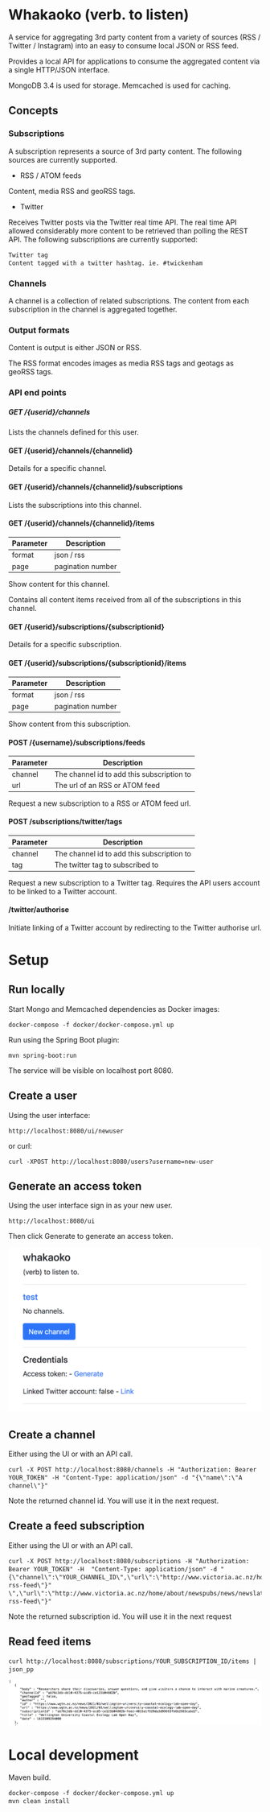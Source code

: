 # Whakaoko (verb. to listen)

A service for aggregating 3rd party content from a variety of sources (RSS / Twitter / Instagram) into an easy to consume local JSON or RSS feed.

Provides a local API for applications to consume the aggregated content via a single HTTP/JSON interface.

MongoDB 3.4 is used for storage. Memcached is used for caching.


## Concepts

### Subscriptions

A subscription represents a source of 3rd party content.
The following sources are currently supported.

- RSS / ATOM feeds

Content, media RSS and geoRSS tags.

- Twitter

Receives Twitter posts via the Twitter real time API.
The real time API allowed considerably more content to be retrieved than polling the REST API.
The following subscriptions are currently supported:

	Twitter tag
	Content tagged with a twitter hashtag. ie. #twickenham


### Channels

A channel is a collection of related subscriptions.
The content from each subscription in the channel is aggregated together.



### Output formats

Content is output is either JSON or RSS.

The RSS format encodes images as media RSS tags and geotags as geoRSS tags.



### API end points

##### GET /{userid}/channels

Lists the channels defined for this user.


#### GET /{userid}/channels/{channelid}

Details for a specific channel.


#### GET /{userid}/channels/{channelid}/subscriptions

Lists the subscriptions into this channel.


#### GET /{userid}/channels/{channelid}/items

|Parameter	|	Description |
|----------|----------------|
| format | json / rss |
| page | pagination number |
	
Show content for this channel.

Contains all content items received from all of the subscriptions in this channel.


#### GET /{userid}/subscriptions/{subscriptionid}

Details for a specific subscription.


#### GET /{userid}/subscriptions/{subscriptionid}/items

|Parameter	|	Description |
|----------|----------------|
|format | json / rss |
|page  | pagination number |

Show content from this subscription.


#### POST /{username}/subscriptions/feeds

| Parameter	|	Description |
|----------|----------------|
|channel | The channel id to add this subscription to|
|url | The url of an RSS or ATOM feed|
	
Request a new subscription to a RSS or ATOM feed url.

#### POST /subscriptions/twitter/tags

|Parameter |	Description |
|----------|---------------- |
|channel | The channel id to add this subscription to|
|tag | The twitter tag to subscribed to|
	
Request a new subscription to a Twitter tag.
Requires the API users account to be linked to a Twitter account.

#### /twitter/authorise

Initiate linking of a Twitter account by redirecting to the Twitter authorise url.


# Setup

## Run locally

Start Mongo and Memcached dependencies as Docker images:

```
docker-compose -f docker/docker-compose.yml up
```

Run using the Spring Boot plugin:

```
mvn spring-boot:run
```

The service will be visible on localhost port 8080.


## Create a user

Using the user interface:
```
http://localhost:8080/ui/newuser
```

or curl:
```
curl -XPOST http://localhost:8080/users?username=new-user
```

## Generate an access token

Using the user interface sign in as your new user.

```
http://localhost:8080/ui
```

Then click Generate to generate an access token.

![Generate a token](generate-token.png)


## Create a channel

Either using the UI or with an API call.

```
curl -X POST http://localhost:8080/channels -H "Authorization: Bearer YOUR_TOKEN" -H "Content-Type: application/json" -d "{\"name\":\"A channel\"}"
```

Note the returned channel id. You will use it in the next request.


## Create a feed subscription

Either using the UI or with an API call.

```
curl -X POST http://localhost:8080/subscriptions -H "Authorization: Bearer YOUR_TOKEN" -H  "Content-Type: application/json" -d "{\"channel\":\"YOUR_CHANNEL_ID\",\"url\":\"http://www.victoria.ac.nz/home/about/newspubs/news/newslatest/news-rss-feed\"}"
\",\"url\":\"http://www.victoria.ac.nz/home/about/newspubs/news/newslatest/news-rss-feed\"}"
```

Note the returned subscription id. You will use it in the next request

## Read feed items

```
curl http://localhost:8080/subscriptions/YOUR_SUBSCRIPTION_ID/items | json_pp
```

![Feed items JSON](feeditems.png)


# Local development

Maven build.

```
docker-compose -f docker/docker-compose.yml up
mvn clean install
```